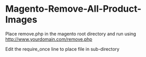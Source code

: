 # Magento-Remove-All-Product-Images

Place remove.php in the magento root directory and run using http://www.yourdomain.com/remove.php

Edit the require_once line to place file in sub-directory
